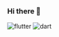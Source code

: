 ### Hi there 👋
![flutter](https://img.shields.io/badge/Flutter-FFFFFF?style=for-the-badge&logo=Flutter&logoColor=blue)
![dart](https://img.shields.io/badge/Dart-FFFFFF?style=for-the-badge&logo=Dart&logoColor=blue)

<!--
**James1412/James1412** is a ✨ _special_ ✨ repository because its `README.md` (this file) appears on your GitHub profile.

Here are some ideas to get you started:

- 🔭 I’m currently working on ...
- 🌱 I’m currently learning ...
- 👯 I’m looking to collaborate on ...
- 🤔 I’m looking for help with ...
- 💬 Ask me about ...
- 📫 How to reach me: ...
- 😄 Pronouns: ...
- ⚡ Fun fact: ...
-->
